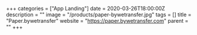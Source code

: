 +++
categories = ["App Landing"]
date = 2020-03-26T18:00:00Z
description = ""
image = "/products/paper-bywetransfer.jpg"
tags = []
title = "Paper.bywetransfer"
website = "https://paper.bywetransfer.com"
parent = ""
+++
